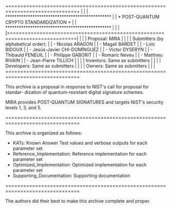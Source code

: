 +=============================================================================+
|                                                                             |
|               ***********************************************               |
|               *     POST-QUANTUM CRYPTO STANDARDIZATION     *               |
|               ***********************************************               |
|                                                                             |
|=============================================================================|
|                                                                             |
|        Proposal: MIRA                                                       |
|                                                                             |
|        Submitters (by alphabetical order):                                  |
|                  - Nicolas ARAGON                                           |
|                  - Magali BARDET                                            |
|                  - Loïc BIDOUX                                              |
|                  - Jesús-Javier CHI-DOMÍNGUEZ                               |
|                  - Victor DYSERYN                                           |
|                  - Thibauld FENEUIL                                         |
|                  - Philippe GABORIT                                         |
|                  - Romaric Neveu                                            |
|                  - Matthieu RIVAIN                                          |
|                  - Jean-Pierre TILLICH                                      |
|                                                                             |
|        Inventors: Same as submitters                                        |
|                                                                             |
|        Developers: Same as submitters                                       |
|                                                                             |
|        Owners: Same as submitters                                           |
|                                                                             |
+=============================================================================+

This archive is a proposal in response to NIST's call for proposal for standar-
dization of quantum-resistant digital signature schemes.

MIRA provides POST-QUANTUM SIGNATURES and targets NIST's
security levels 1, 3, and 5.

===============================================================================

This archive is organized as follows:

- KATs: Known Answer Test values and verbose outputs for each parameter set
- Reference_Implementation: Reference implementation for each parameter set
- Optimized_Implementation: Optimized implementation for each parameter set
- Supporting_Documentation: Supporting documentation

===============================================================================

The authors did their best to make this archive complete and proper.
